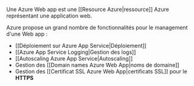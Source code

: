 
Une Azure Web app est une [[Resource Azure|ressource]] Azure représentant une application web.

Azure propose un grand nombre de fonctionnalités pour le management d'une Web app : 
- [[Déploiement sur Azure App Service|Déploiement]]
- [[Azure App Service Logging|Gestion des logs]]
- [[Autoscaling Azure App Service|Autoscaling]] 
- Gestion des [[Domain names Azure Web App|noms de domaine]]
- Gestion des [[Certificat SSL Azure Web App|certificats SSL]] pour le **HTTPS**